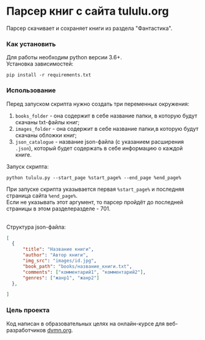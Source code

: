 # Парсер книг с сайта tululu.org

Парсер скачивает и сохраняет книги из раздела "Фантастика".

### Как установить

Для работы необходим python версии 3.6+. <br>
Установка зависимостей:
```
pip install -r requirements.txt
```

### Использование
Перед запуском скрипта нужно создать три переменных окружения:<br>
1. `books_folder` - она содержит в себе название папки, в которую будут скачаны txt-файлы книг;
2. `images_folder` - она содержит в себе название папки,в которую будут скачаны обложки книг;
3. `json_catalogue` - название json-файла (с указанием расширения `.json`), который будет содержать в себе информацию о каждой книге.<br>


Запуск скрипта:
```
python tululu.py --start_page %start_page% --end_page %end_page%
```
При запуске скрипта указывается первая `%start_page%` и последняя страница сайта `%end_page%`.<br>
Если не указывать этот аргумент, то парсер пройдёт до последней страницы в этом разделеразделе - 701.<br>
<br>

Структура json-файла:
```json
[
  {
      "title": "Название книги",
      "author": "Автор книги",
      "img_src": "images/id.jpg",
      "book_path": "books/название_книги.txt",
      "comments": ["комментарий1", "комментарий2"],
      "genres": ["жанр1", "жанр2"]
  }, 

]
```

### Цель проекта

Код написан в образовательных целях на онлайн-курсе для веб-разработчиков [dvmn.org](https://dvmn.org/).
